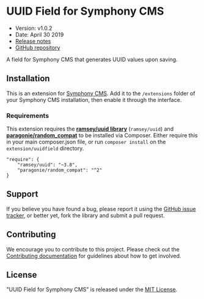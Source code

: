 # UUID Field for Symphony CMS

-   Version: v1.0.2
-   Date: April 30 2019
-   [Release notes](https://github.com/pointybeard/uuidfield/blob/master/CHANGELOG.md)
-   [GitHub repository](https://github.com/pointybeard/uuidfield)

A field for Symphony CMS that generates UUID values upon saving.

## Installation

This is an extension for [Symphony CMS](http://getsymphony.com). Add it to the `/extensions` folder of your Symphony CMS installation, then enable it through the interface.

### Requirements

This extension requires the **[ramsey/uuid library](https://packagist.org/packages/ramsey/uuid)** (`ramsey/uuid`) and **[paragonie/random_compat](https://packagist.org/packages/paragonie/random_compat)** to be installed via Composer. Either require this in your main composer.json file, or run `composer install` on the `extension/uuidfield` directory.

    "require": {
        "ramsey/uuid": "~3.8",
        "paragonie/random_compat": "^2"
    }

## Support

If you believe you have found a bug, please report it using the [GitHub issue tracker](https://github.com/pointybeard/uuidfield/issues),
or better yet, fork the library and submit a pull request.

## Contributing

We encourage you to contribute to this project. Please check out the [Contributing documentation](https://github.com/pointybeard/uuidfield/blob/master/CONTRIBUTING.md) for guidelines about how to get involved.

## License

"UUID Field for Symphony CMS" is released under the [MIT License](http://www.opensource.org/licenses/MIT).

